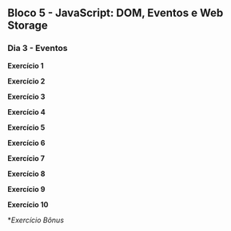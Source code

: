 ## Bloco 5 - JavaScript: DOM, Eventos e Web Storage
### Dia 3 - Eventos

**Exercício 1**

**Exercício 2**

**Exercício 3**

**Exercício 4**

**Exercício 5**

**Exercício 6**

**Exercício 7**

**Exercício 8**

**Exercício 9**

**Exercício 10**

**Exercício Bônus*
